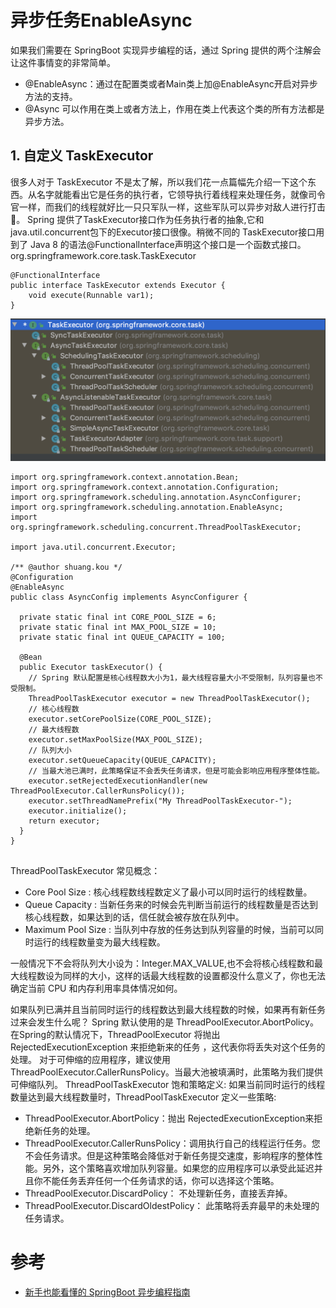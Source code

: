 # 异步任务EnableAsync

如果我们需要在 SpringBoot 实现异步编程的话，通过 Spring 提供的两个注解会让这件事情变的非常简单。

- @EnableAsync：通过在配置类或者Main类上加@EnableAsync开启对异步方法的支持。
- @Async 可以作用在类上或者方法上，作用在类上代表这个类的所有方法都是异步方法。

## 1. 自定义 TaskExecutor
很多人对于 TaskExecutor 不是太了解，所以我们花一点篇幅先介绍一下这个东西。从名字就能看出它是任务的执行者，它领导执行着线程来处理任务，就像司令官一样，而我们的线程就好比一只只军队一样，这些军队可以异步对敌人进行打击👊。
Spring 提供了TaskExecutor接口作为任务执行者的抽象,它和java.util.concurrent包下的Executor接口很像。稍微不同的 TaskExecutor接口用到了 Java 8 的语法@FunctionalInterface声明这个接口是一个函数式接口。
org.springframework.core.task.TaskExecutor

```
@FunctionalInterface
public interface TaskExecutor extends Executor {
    void execute(Runnable var1);
}
```
![](TaskExecutor.png)


```
import org.springframework.context.annotation.Bean;
import org.springframework.context.annotation.Configuration;
import org.springframework.scheduling.annotation.AsyncConfigurer;
import org.springframework.scheduling.annotation.EnableAsync;
import org.springframework.scheduling.concurrent.ThreadPoolTaskExecutor;

import java.util.concurrent.Executor;

/** @author shuang.kou */
@Configuration
@EnableAsync
public class AsyncConfig implements AsyncConfigurer {

  private static final int CORE_POOL_SIZE = 6;
  private static final int MAX_POOL_SIZE = 10;
  private static final int QUEUE_CAPACITY = 100;

  @Bean
  public Executor taskExecutor() {
    // Spring 默认配置是核心线程数大小为1，最大线程容量大小不受限制，队列容量也不受限制。
    ThreadPoolTaskExecutor executor = new ThreadPoolTaskExecutor();
    // 核心线程数
    executor.setCorePoolSize(CORE_POOL_SIZE);
    // 最大线程数
    executor.setMaxPoolSize(MAX_POOL_SIZE);
    // 队列大小
    executor.setQueueCapacity(QUEUE_CAPACITY);
    // 当最大池已满时，此策略保证不会丢失任务请求，但是可能会影响应用程序整体性能。
    executor.setRejectedExecutionHandler(new ThreadPoolExecutor.CallerRunsPolicy());
    executor.setThreadNamePrefix("My ThreadPoolTaskExecutor-");
    executor.initialize();
    return executor;
  }
}


```

ThreadPoolTaskExecutor 常见概念：

- Core Pool Size : 核心线程数线程数定义了最小可以同时运行的线程数量。
- Queue Capacity : 当新任务来的时候会先判断当前运行的线程数量是否达到核心线程数，如果达到的话，信任就会被存放在队列中。
- Maximum Pool Size : 当队列中存放的任务达到队列容量的时候，当前可以同时运行的线程数量变为最大线程数。

一般情况下不会将队列大小设为：Integer.MAX_VALUE,也不会将核心线程数和最大线程数设为同样的大小，这样的话最大线程数的设置都没什么意义了，你也无法确定当前 CPU 和内存利用率具体情况如何。

如果队列已满并且当前同时运行的线程数达到最大线程数的时候，如果再有新任务过来会发生什么呢？
Spring 默认使用的是 ThreadPoolExecutor.AbortPolicy。在Spring的默认情况下，ThreadPoolExecutor  将抛出 RejectedExecutionException 来拒绝新来的任务 ，这代表你将丢失对这个任务的处理。 对于可伸缩的应用程序，建议使用 ThreadPoolExecutor.CallerRunsPolicy。当最大池被填满时，此策略为我们提供可伸缩队列。
ThreadPoolTaskExecutor 饱和策略定义:
如果当前同时运行的线程数量达到最大线程数量时，ThreadPoolTaskExecutor 定义一些策略:

- ThreadPoolExecutor.AbortPolicy：抛出 RejectedExecutionException来拒绝新任务的处理。
- ThreadPoolExecutor.CallerRunsPolicy：调用执行自己的线程运行任务。您不会任务请求。但是这种策略会降低对于新任务提交速度，影响程序的整体性能。另外，这个策略喜欢增加队列容量。如果您的应用程序可以承受此延迟并且你不能任务丢弃任何一个任务请求的话，你可以选择这个策略。
- ThreadPoolExecutor.DiscardPolicy： 不处理新任务，直接丢弃掉。
- ThreadPoolExecutor.DiscardOldestPolicy： 此策略将丢弃最早的未处理的任务请求。



# 参考

- [新手也能看懂的 SpringBoot 异步编程指南](https://juejin.im/post/5d9e7cfa6fb9a04e1f12ec02)